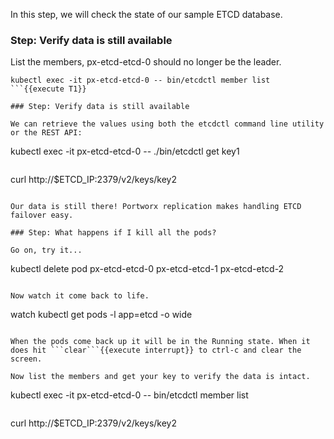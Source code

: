 In this step, we will check the state of our sample ETCD database.

### Step: Verify data is still available

List the members, px-etcd-etcd-0 should no longer be the leader.
```
kubectl exec -it px-etcd-etcd-0 -- bin/etcdctl member list
```{{execute T1}}

### Step: Verify data is still available

We can retrieve the values using both the etcdctl command line utility or the REST API:
```
kubectl exec -it px-etcd-etcd-0 -- ./bin/etcdctl get key1
```{{execute T1}}
```
curl http://$ETCD_IP:2379/v2/keys/key2
```{{execute T1}}

Our data is still there! Portworx replication makes handling ETCD failover easy.

### Step: What happens if I kill all the pods?

Go on, try it...
```
kubectl delete pod px-etcd-etcd-0 px-etcd-etcd-1 px-etcd-etcd-2
```{{execute T1}}

Now watch it come back to life.
```
watch kubectl get pods -l app=etcd -o wide
```{{execute T1}}

When the pods come back up it will be in the Running state. When it does hit ```clear```{{execute interrupt}} to ctrl-c and clear the screen.

Now list the members and get your key to verify the data is intact.
```
kubectl exec -it px-etcd-etcd-0 -- bin/etcdctl member list
```{{execute T1}}
```
curl http://$ETCD_IP:2379/v2/keys/key2
```{{execute T1}}
